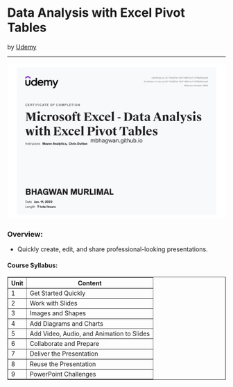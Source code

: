 <h1>Data Analysis with Excel Pivot Tables</h1>
by <a href="https://www.udemy.com/course/data-analysis-with-excel-pivot-tables/">Udemy</a>
<hr>

<!-- ![Certificate of Completion]() -->

![Certificate of Achievement](/images/data_analysis_with_excel_pivot_tables.jpg)
 
<h3>Overview:</h3>
<ul>
 <li>Quickly create, edit, and share professional-looking presentations.</li>
</ul>

<h4>Course Syllabus:</h4>

<table border="1">
 <tr>
  <th>Unit</th>
  <th>Content</th>
 </tr>
 <tr>
  <td>1</td>
  <td>Get Started Quickly</td>
 </tr>
 <tr>
  <td>2</td>
  <td>Work with Slides</td>
 </tr>
 <tr>
  <td>3</td>
  <td>Images and Shapes</td>
 </tr>
 <tr>
  <td>4</td>
  <td>Add Diagrams and Charts</td>
 </tr>
 <tr>
  <td>5</td>
  <td>Add Video, Audio, and Animation to Slides</td>
 </tr>
 <tr>
  <td>6</td>
  <td>Collaborate and Prepare</td>
 </tr>
  <tr>
  <td>7</td>
  <td>Deliver the Presentation</td>
 </tr>
  <tr>
  <td>8</td>
  <td>Reuse the Presentation</td>
 </tr>
  <tr>
  <td>9</td>
  <td>PowerPoint Challenges</td>
 </tr>
</table>
